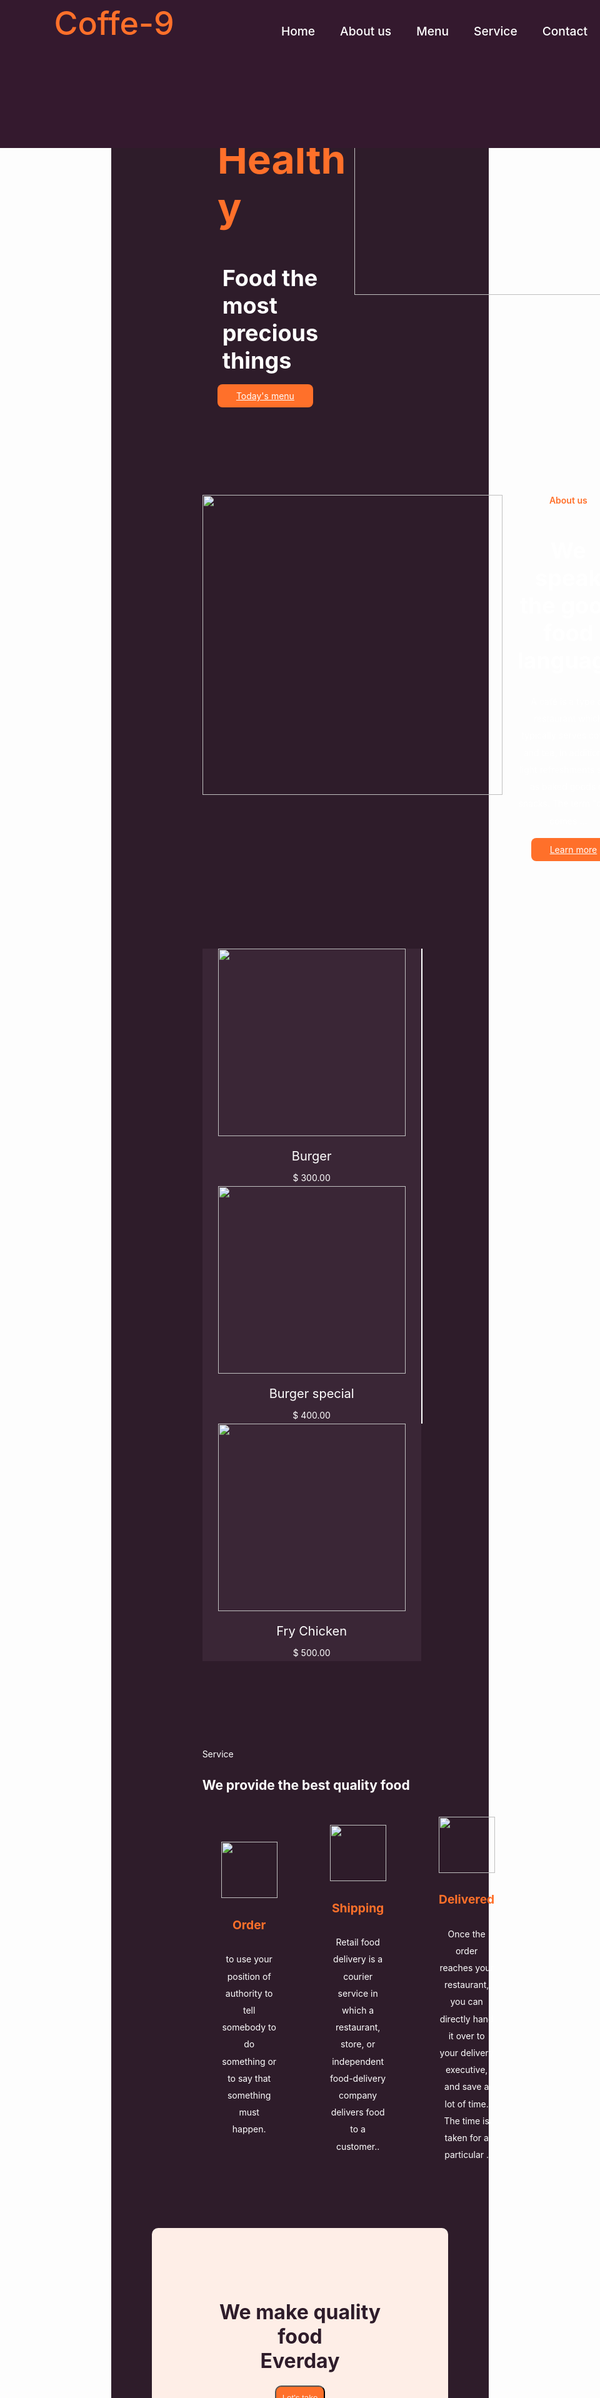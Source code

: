 <!DOCTYPE html>
<html lang="en">
<head>
  <meta charset="UTF-8">
  <meta name="viewport" content="width=device-width, initial-scale=1.0">
  <title>Document</title>
  <style>
    body{
      color: #fff;
      background-color: #2e1c2a;
      width: 100%;
    }
    .coffe9{
      margin: 3%;
    }
    a:hover{
      cursor: pointer;
    }
    header{
      position: fixed;
      top: 0;
      right: 0;
      width: 100%;
      height: 10%;
      z-index: 1000;
      display: flex;
      align-items: center;
      justify-content: space-between;
      background-color: #34192e;
    }
    .logo{
      color:#ff702a;
      font-weight: 500;
      font-size: 3.24rem;
      padding-left: 9%;
      text-decoration: none;
    }
    .navbar{
      display: flex;
      list-style:none;

    }
    .navbar a{
     text-decoration: none;
     color:#fff;
     font-size: 1.2rem;
     padding: 10px 20px;
     font-weight: 500;
  
    }
    .navbar a:hover{
      color: #ff702a;
      transition: 4s;
    }
    #menu-icon{
      font-size: 2rem;
      cursor: pointer;
      display: none;
    }
    section{
      padding: 70px 17%;
      display: flex;
    }
    .home-img img{
      max-width: 100%;
      width: 500PX;
      height: auto;
    }
    .home-text h1{
      font-size: 4rem;
      color:#ff702a;
      margin-left: 10%;
    }
    .home-text h2{
      font-size:2.25rem;
      margin: 1rem 2rem;
    }
    .btn{
      display: inline-block;
      padding: 10px 30px;
      background-color:#ff702a;
      color: #fff;
      border-radius: 0.5rem;
      margin-left: 10%;
    }
    .btn:hover{
      transform: scale(1.2) transLateY(10px);
      transition: 4s;
    }
    .about{
      display: grid;
      grid-template-columns: repeat(2, 2fr);
      grid-gap: 1.5rem;
      text-align:center;
    }
    .about-img img{
      max-width: 100%;
      width: 480PX;
      height: auto;
    }
    .about-text span{
      color:#ff702a;
      font-weight: 600;
    }
    .about-text h2{
      font-size:2.25rem;
    }
    .about-text p{
      font-size: 0.8rem 0 1.8rem;
      line-height: 1.7rem;
    }
     .heading{
      align-items: center;
    }
    .heading span{
      color: #ff702a;
      font-weight: 600;
    }
    .heading h2{
      color: #ff702a;
      font-size: 2.25rem;
    }
    
.slider-bottom{
   width:1300px;
    float:left;}
.slider-bottom-parts{
  width:350px;
  float:left;
  /* padding:15px px; */
  background:#3a2636;
  border-right:2px #FFF solid;}
.slider-bottom-parts-h3{ color:#FFF; padding:20px 0px 10px; text-align:center; font-size:20px;}
.slider-bottom-parts-p{ color:#FFF; line-height:26px; font-size:14px; text-align:center;}

    .service{
      text-align: center;
    }
    .service-container{
      display: flex;
      justify-content: space-around;
      align-items: center;
    }
    .service-container{
      display: grid;
      grid-template-columns: repeat(auto, fit, (minmax 240px, auto));
      grid-gap: 1.5rem;
      align-items: center;
      display: flex;
      justify-content: space-between;
    }
    .s-box{
      text-align: center;
      padding: 20px 30px;
    }
    .s-box img{
      width: 90px;
    }
    .s-box h3{
      padding: 4px 0 10px;
      color:#ff702a;
      font-size: 1.2rem;
    }
    .s-box p{
      line-height: 1.7rem;
    }
    .cta{
      background-color: #feeee7;
      /* padding: 70px 0; */
      align-items: center;
      justify-content: center;
      display: inline-block;
      width: 66%;
      margin-right: 30px;      
      border-radius: 10px;
    }
    .cta h2{
      text-align: center;
      font-size: 2rem;
      color: #2e1c2a;
      margin-bottom: 30px;
      justify-content: center;
    }
     button{
     margin-right: 50%;
      position: relative;
      margin: 20px 10px;
      padding: 10px 10px;
      background-color: #ff702a;
      color: #feeee7;
      border-radius: 10px;

     }
    .main{
      display: flex;
      flex-wrap: wrap;
    }
    .footer{
      padding: 17px;
    }
    .foot-panel{
            /* background-color:rgb(65, 59, 59); */
            color: white;
            height: 50px;
            display: flex;
            justify-content: center;
            align-items: center;
            font-size: 1rem;
            border-radius: 10px;
         }
         .foot-panel2{
            background-color:rgb(49, 48, 48);
            color: white;
            height: 300px;
            display: flex;
            justify-content: space-evenly;
         }
         ul{
            margin-top: 25px;
         }
         ul a {
            display: block;
            font-size: 1rem;
            margin-top: 15px;
            color: #dddddd;
         }
    @media screen and (width: 480px) {
    /* and (max-device-width: 400px) { */
            body{
                background-color: rgb(22, 208, 34);
                box{
      display: flex;
      flex-direction: column;
      align-items: center;
      justify-content: center;
      background: #8c2f06;
      /* width: 60px; */
            }}}
             
            @media screen and (min-device-width: 500px) and (max-device-width: 768px) {
            body{
              font-size: -50%;
                background-color: rgb(224, 15, 179);
               
            }}

            @media screen and (width: 1024px){ 
            body{
                background-color: rgb(22, 72, 208);
               
            }}
    
   
  </style>
</head>
<body>
  <div class="coffe9">
  <header>
    <a href="#" class="logo">Coffe-9</a>
    <div class="bx bx-menu" id="menu-icon"></div>
    <ul class="navbar">
       <li><a href="#Home">Home</a></li>
       <li><a href="#About us">About us</a></li>
       <li><a href="#Menu">Menu</a></li>
       <li><a href="#Service">Service</a></li>
       <li><a href="#content">Contact</a></li>
    </ul>
  </header>
  <section class="home" id="home">
    <div class="home-text">
      <h1>100% Pure Healthy</h1>
      <h2>Food the<br> most precious things</h2>
      <a href="#" class="btn">Today's menu</a>
    </div>
    <div class="home-img">
      <img src="home.png">
    </div>
  </section>
  <section class="about" id="about">
    <div class="about-img">
      <img src="about.png">
    </div>
    <div class="about-text">
      <span>About us</span>
      <h2>We speak the good <br> food language</h2>
      <p>A café is a type of restaurant which typically serves coffee and tea, in addition to light refreshments such as baked goods or snacks. The term "café" comes ...</p>
      <a href="#" class="btn">Learn more</a>
    </div>
  </section>
  <!-- menu-------- -->
  <section class="menu" id="menu">
    <div class="heading">
<div class="slider-bottom">
	<div class="slider-bottom-parts">
    	<div align="center"><img src="food1.png" width="300" /></div>
        <div class="slider-bottom-parts-h3">Burger</div>
        <div class="slider-bottom-parts-p">
          $ 300.00
        </div>
    </div>
    <div class="slider-bottom-parts">
    	<div align="center"><img src="food2.png" width="300" /></div>
        <div class="slider-bottom-parts-h3">Burger special</div>
        <div class="slider-bottom-parts-p">
          $ 400.00
        </div>
    </div>
    <div class="slider-bottom-parts" style="border-right:none;">
    	<div align="center"><img src="food3.png" width="300" /></div>
        <div class="slider-bottom-parts-h3">Fry Chicken</div>
        <div class="slider-bottom-parts-p">
          $ 500.00
        </div>
    </div>
</div>


  </section>
  <section class="service" id="service">
    <div class="head">
      <span>Service</span>
      <h2>We provide the best quality food</h2>
      <div class="service-container">
        <div class="s-box">
          <img src="s1.png">
          <h3>Order</h3>
          <p>to use your position of authority to tell somebody to do something or to say that something must happen.</p>
        </div>
        <div class="s-box">
          <img src="s2.png">
          <h3>Shipping</h3>
          <p>Retail food delivery is a courier service in which a restaurant, store, or independent food-delivery company delivers food to a customer..</p>
        </div>
        <div class="s-box">
          <img src="s3.png">
          <h3>Delivered</h3>
          <p>Once the order reaches your restaurant, you can directly hand it over to your delivery executive, and save a lot of time. The time is taken for a particular .
        </div>
      </div>
    </div>
  </section>
  <section class="cta">
    <h2>We make quality food<br> Everday <br>
    <button>Let's take</button></h2>
  </section>
  <footer>
        <div class="foot-panel">
          Contact
      </div>
      <div class="foot-panel2">
          <ul>          
            <p>COMPANY</p>
            <a>Careers</a>
            <a>FAQ</a>
            <a>Newsroom</a>
          </ul>
          <ul>          
              <p>CAFES</p>
              <a>Coonoor</a>
              <a>Bengaluru</a>
              <a>Delhi</a>
              <a>Pune</a>
              <a>Mumbai</a>
              <a>Hyderabad</a>
            </ul>
            <ul>          
              <p>POLICIES</p>
              <a>Terms & Conditions</a>
              <a>Privacy Policy</a>
              <a>Shipping</a>
              <a>Returns & Cancellations</a>
            </ul>
            <ul>          
              <p>CONTACT</p>
              <a>Ground & 1st Floor,<br> Nitesh Lexington Avenue,<br>
                # 72 Brigade Road,<br> Bengaluru 560001</a>
              <a> +91 80 47108111 <br>
                orders@thirdwavecoffee.in</a>
              <a>Your Orders</a>
              <a>Help</a>
            </ul>
      </div>
      </div>
    </footer>
    </div>
  </section>
</div>
</body>
</html>
